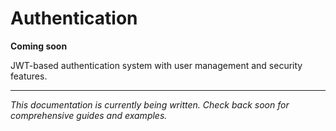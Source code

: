 # Authentication

**Coming soon**

JWT-based authentication system with user management and security features.

---

*This documentation is currently being written. Check back soon for comprehensive guides and examples.*
